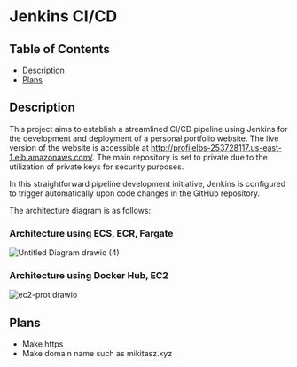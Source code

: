 # Jenkins CI/CD
## Table of Contents
- [Description](#description)
- [Plans](#lans)

## Description
This project aims to establish a streamlined CI/CD pipeline using Jenkins for the development and deployment of a personal portfolio website. The live version of the website is accessible at http://profilelbs-253728117.us-east-1.elb.amazonaws.com/.
The main repository is set to private due to the utilization of private keys for security purposes.

In this straightforward pipeline development initiative, Jenkins is configured to trigger automatically upon code changes in the GitHub repository.

The architecture diagram is as follows:
### Architecture using ECS, ECR, Fargate
![Untitled Diagram drawio (4)](https://github.com/Mikitasz/Portfolio-Public/assets/94795099/36d75179-a222-43a6-bb6d-153c88963eb8)

### Architecture using Docker Hub, EC2
![ec2-prot drawio](https://github.com/Mikitasz/End-to-End-CICD-Implementation-Jenkins/assets/94795099/9446a1a8-8b70-48a1-828e-3fe780bfe6c2)

## Plans

- Make https
- Make domain name such as mikitasz.xyz

